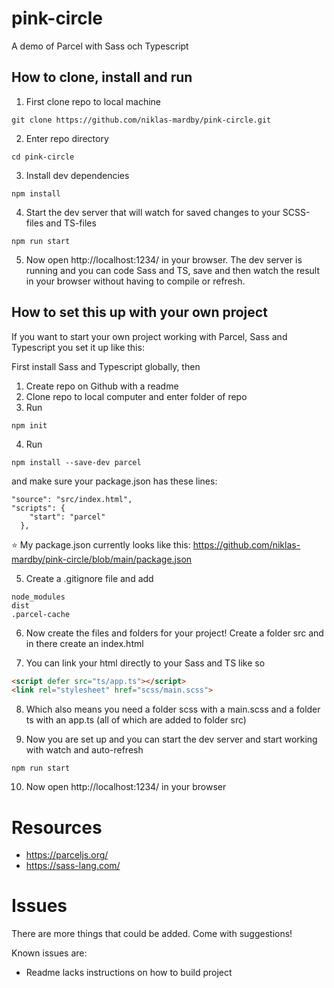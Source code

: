 # pink-circle
A demo of Parcel with Sass och Typescript

## How to clone, install and run
1) First clone repo to local machine

```
git clone https://github.com/niklas-mardby/pink-circle.git
```

2) Enter repo directory

```
cd pink-circle
```

3) Install dev dependencies

```
npm install
```

4) Start the dev server that will watch for saved changes to your SCSS-files and TS-files

```
npm run start
```

5) Now open http://localhost:1234/ in your browser. The dev server is running and you can code Sass and TS, save and then watch the result in your browser without having to compile or refresh.

## How to set this up with your own project

If you want to start your own project working with Parcel, Sass and Typescript you set it up like this:

First install Sass and Typescript globally, then

1) Create repo on Github with a readme
2) Clone repo to local computer and enter folder of repo
3) Run
```
npm init
```

4) Run
```
npm install --save-dev parcel
```

and make sure your package.json has these lines:
```
"source": "src/index.html",
"scripts": {
    "start": "parcel"
  },
```

⭐ My package.json currently looks like this: https://github.com/niklas-mardby/pink-circle/blob/main/package.json

5) Create a .gitignore file and add
```
node_modules
dist
.parcel-cache
```

6) Now create the files and folders for your project! Create a folder src and in there create an index.html

7) You can link your html directly to your Sass and TS like so
```html
<script defer src="ts/app.ts"></script>
<link rel="stylesheet" href="scss/main.scss">
```

8) Which also means you need a folder scss with a main.scss and a folder ts with an app.ts (all of which are added to folder src)

9) Now you are set up and you can start the dev server and start working with watch and auto-refresh
```
npm run start
```

10) Now open http://localhost:1234/ in your browser

# Resources

- https://parceljs.org/
- https://sass-lang.com/

# Issues
There are more things that could be added. Come with suggestions!

Known issues are:
- Readme lacks instructions on how to build project

